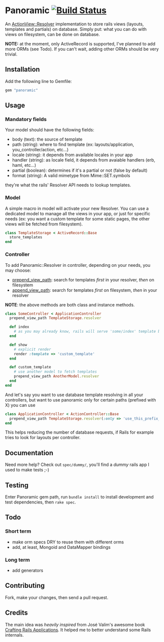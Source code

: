 # Panoramic [![Build Status](https://secure.travis-ci.org/apeacox/panoramic.png)](http://travis-ci.org/apeacox/panoramic)
An [ActionView::Resolver] implementation to store rails views (layouts, templates and partials) on database. Simply put: what you can do with views on filesystem, can be done on database.

**NOTE:** at the moment, only ActiveRecord is supported, I've planned to add more ORMs (see Todo). If you can't wait, adding other ORMs should be very trivial.

## Installation
Add the following line to Gemfile:

```ruby
gem "panoramic"
```

## Usage

### Mandatory fields
Your model should have the following fields:

* body (text): the source of template
* path (string): where to find template (ex: layouts/application,
  you_controller/action, etc...)
* locale (string): it depends from available locales in your app
* handler (string): as locale field, it depends from avaiable handlers
  (erb, haml, etc...)
* partial (boolean): determines if it's a partial or not (false by
  default)
* format (string): A valid mimetype from Mime::SET.symbols

they're what the rails' Resolver API needs to lookup templates.

### Model
A simple macro in model will activate your new Resolver. You can use a dedicated model to manage all the views in your app, or just for specific needs (ex: you want a custom template for some static pages, the other views will be fetched from filesystem).

```ruby
class TemplateStorage < ActiveRecord::Base
  store_templates
end
```

### Controller
To add Panoramic::Resolver in controller, depending on your needs, you may choose:

* [prepend_view_path]: search for templates *first* in your resolver, *then* on filesystem
* [append_view_path]: search for templates *first* on filesystem, *then* in your resolver

**NOTE**: the above methods are both class and instance methods.


```ruby
class SomeController < ApplicationController
  prepend_view_path TemplateStorage.resolver

  def index
    # as you may already know, rails will serve 'some/index' template by default, but it doesn't care where it is stored.
  end

  def show
    # explicit render
    render :template => 'custom_template'
  end

  def custom_template
    # use another model to fetch templates
    prepend_view_path AnotherModel.resolver
  end
end
```

And let's say you want to use database template resolving in all your controllers, but
want to use panoramic only for certain paths (prefixed with X) you can use

```ruby
class ApplicationController < ActionController::Base
  prepend_view_path TemplateStorage.resolver(:only => 'use_this_prefix_only')
end
```

This helps reducing the number of database requests, if Rails for example tries to look
for layouts per controller.


## Documentation
Need more help? Check out ```spec/dummy/```, you'll find a *dummy* rails app I used to make tests ;-)

## Testing
Enter Panoramic gem path, run ```bundle install``` to install development and test dependencies, then ```rake spec```.


## Todo
### Short term
* make orm specs DRY to reuse them with different orms
* add, at least, Mongoid and DataMapper bindings
### Long term
* add generators

## Contributing
Fork, make your changes, then send a pull request.

## Credits
The main idea was *heavily inspired* from José Valim's awesome book [Crafting Rails Applications]. It helped me to better understand some Rails internals.

[ActionView::Resolver]: http://api.rubyonrails.org/classes/ActionView/Resolver.html
[append_view_path]: http://apidock.com/rails/AbstractController/ViewPaths/ClassMethods/append_view_path
[prepend_view_path]: http://apidock.com/rails/AbstractController/ViewPaths/ClassMethods/prepend_view_path
[Crafting Rails Applications]: http://pragprog.com/titles/jvrails/crafting-rails-applications
